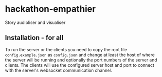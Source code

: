 # hackathon-empathier
Story audioliser and visualiser



## Installation - for all
To run the server or the clients you need to copy the root file 
`config.example.json` as `config.json` and change at least the host
of where the server will be running and optionally the port numbers of
the server and clients.
The clients will use the configured server host and port to connect
with the server's websocket communication channel.